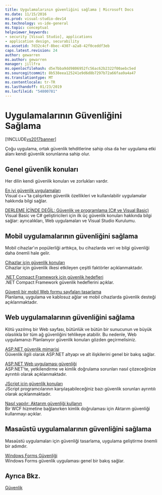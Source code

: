 ```yaml
---
title: Uygulamalarının güvenliğini sağlama | Microsoft Docs
ms.date: 11/15/2016
ms.prod: visual-studio-dev14
ms.technology: vs-ide-general
ms.topic: conceptual
helpviewer_keywords:
- security [Visual Studio], applications
- application design, securability
ms.assetid: 7d32c4cf-8bec-4307-a2a8-42f0ceddf3eb
caps.latest.revision: 24
author: gewarren
ms.author: gewarren
manager: jillfra
ms.openlocfilehash: d5e7bba9dd9806952fc56ac62b2322f00aebc5ed
ms.sourcegitcommit: 8b538eea125241e9d6d8b7297b72a66faa9a4a47
ms.translationtype: MT
ms.contentlocale: tr-TR
ms.lasthandoff: 01/23/2019
ms.locfileid: "54800781"
---
```

# <a name="securing-applications"></a>Uygulamalarının Güvenliğini Sağlama
[!INCLUDE[vs2017banner](../includes/vs2017banner.md)]

Çoğu uygulama, ortak güvenlik tehditlerine sahip olsa da her uygulama etki alanı kendi güvenlik sorunlarına sahip olur.  
  
## <a name="general-security-considerations"></a>Genel güvenlik konuları  
 Her dilin kendi güvenlik konuları ve zorlukları vardır.  
  
 [En iyi güvenlik uygulamaları](http://msdn.microsoft.com/library/86acaccf-cdb4-4517-bd58-553618e3ec42)  
 Visual c++'ta çalışırken güvenlik özellikleri ve kullanılabilir uygulamalar hakkında bilgi sağlar.  
  
 [DERLEME İÇİNDE DEĞİL: Güvenlik ve programlama (C# ve Visual Basic)](http://msdn.microsoft.com/227e2863-cf09-4c28-9611-bcd82be5e994)  
 Visual Basic ve C# geliştiricileri için ilk üç güvenlik konuları hakkında bilgi sağlar: ayrıcalıkları, Web uygulamaları ve Visual Studio Kurulumu.  
  
## <a name="securing-mobile-applications"></a>Mobil uygulamalarının güvenliğini sağlama  
 Mobil cihazlar'ın popülerliği arttıkça, bu cihazlarda veri ve bilgi güvenliği daha önemli hale gelir.  
  
 [Cihazlar için güvenlik konuları](http://msdn.microsoft.com/45fab484-8718-452e-8210-04fda3c6cb87)  
 Cihazlar için güvenlik ilkesi etkileyen çeşitli faktörler açıklanmaktadır.  
  
 [.NET Compact Framework için güvenlik hedefleri](http://msdn.microsoft.com/64ac2770-e2bc-40a3-abbf-56c8a2c0e364)  
 .NET Compact Framework güvenlik hedeflerini açıklar.  
  
 [Güvenli bir mobil Web formu sayfaları tasarlama](http://msdn.microsoft.com/b69727c1-f81f-4221-a116-8f92f769365f)  
 Planlama, uygulama ve kablosuz ağlar ve mobil cihazlarda güvenlik desteği açıklanmaktadır.  
  
## <a name="securing-web-applications"></a>Web uygulamalarının güvenliğini sağlama  
 Kötü yazılmış bir Web sayfası, bütünlük ve bütün bir sunucunun ve büyük olasılıkla bir tüm ağ güvenliğini tehlikeye atabilir. Bu nedenle, Web uygulamanızı Planlanıyor güvenlik konuları gözden geçirmelisiniz.  
  
 [ASP.NET güvenlik mimarisi](http://msdn.microsoft.com/library/c34d6f4f-f64d-4697-bd32-02dd2ddf726f)  
 Güvenlik ilgili olarak ASP.NET altyapı ve alt ilişkilerini genel bir bakış sağlar.  
  
 [ASP.NET Web uygulaması güvenliği](http://msdn.microsoft.com/library/658d0430-1644-4744-b52d-08b0d6fcacb8)  
 ASP.NET'te, yetkilendirme ve kimlik doğrulama sorunları nasıl çözeceğinize ayrıntılı olarak açıklanmaktadır.  
  
 [JScript için güvenlik konuları](http://msdn.microsoft.com/8572efc9-071a-472d-a1a4-f0a3b42644c1)  
 JScript programcılarının karşılaşabileceğiniz bazı güvenlik sorunları ayrıntılı olarak açıklanmaktadır.  
  
 [Nasıl yapılır: Aktarım güvenliği kullanın](http://msdn.microsoft.com/16210e41-5492-4cc8-9002-7366b1fc7297)  
 Bir WCF hizmetine bağlanırken kimlik doğrulaması için Aktarım güvenliği kullanmayı açıklar.  
  
## <a name="securing-desktop-applications"></a>Masaüstü uygulamalarının güvenliğini sağlama  
 Masaüstü uygulamaları için güvenliği tasarlama, uygulama geliştirme önemli bir adımdır.  
  
 [Windows Forms Güvenliği](http://msdn.microsoft.com/library/932d438a-5285-46d8-a958-8c93d0ad6cae)  
 Windows Forms güvenlik uygulaması genel bir bakış sağlar.  
  
## <a name="see-also"></a>Ayrıca Bkz.  
 [Güvenlik](../ide/security-in-visual-studio.md)
